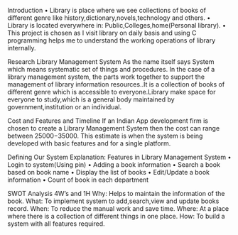 Introduction
•	Library is place where we see collections of books of different genre like history,dictionary,novels,technology and others.
•	Library is located everywhere in: Public,Colleges,home(Personal library).
•	This project is chosen as I visit library on daily basis and using C programming helps me to understand the working operations of library internally.

Research
Library Management System
As the name itself says System which means systematic set of things and procedures. In the case of a library management system, the parts work together to support the management of library information resources..It is a collection of books of different genre which is accessible to everyone.Library make space for everyone to study,which is a general body maintained by government,institution or an individual.

Cost and Features and Timeline
If an Indian App development firm is chosen to create a Library Management System then the cost can range between $25000-$35000. This estimate is when the system is being developed with basic features and for a single platform.

Defining Our System
Explanation:
Features in Library Management System
•	Login to system(Using pin)
•	Adding a book information
•	Search a book based on book name
•	Display the list of books
•	Edit/Update a book information
•	Count of book in each department

SWOT Analysis
4W’s  and 1H
Why:
Helps to maintain the information of the book.
What:
To implement system to add,search,view and update books record.
When:
To reduce the manual work and save time.
Where:
At a place where there is a collection of different things in one place.
How:
To build a system with all features required.
 

